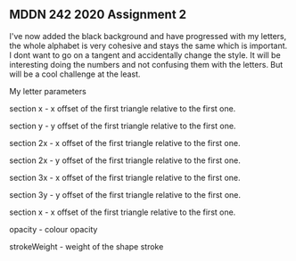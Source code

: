 ## MDDN 242 2020 Assignment 2

I've now added the black background and have progressed with my letters, the whole alphabet is very cohesive and stays the same which is important. I dont want to go on a tangent and accidentally change the style. It will be interesting doing the numbers and not confusing them with the letters. But will be a cool challenge at the least.


My letter parameters


section x - x offset of the first triangle relative to the first one.


section y - y offset of the first triangle relative to the first one.


section 2x - x offset of the first triangle relative to the first one.


section 2x - y offset of the first triangle relative to the first one.


section 3x - x offset of the first triangle relative to the first one.


section 3y - y offset of the first triangle relative to the first one.


section x - x offset of the first triangle relative to the first one.

opacity - colour opacity

strokeWeight - weight of the shape stroke
